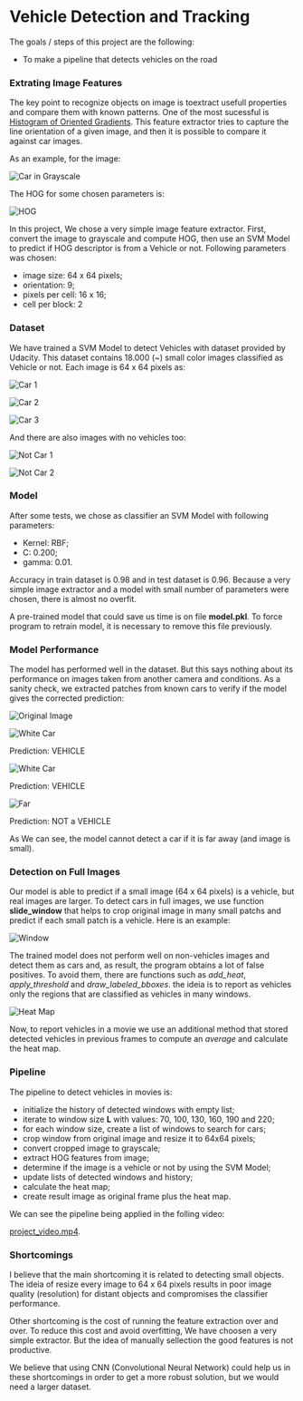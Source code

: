 # **Vehicle Detection and Tracking**

The goals / steps of this project are the following:
* To make a pipeline that detects vehicles on the road

### Extrating Image Features

The key point to recognize objects on image is toextract usefull properties and compare them with known patterns. One of the most sucessful is [Histogram of Oriented Gradients](https://en.wikipedia.org/wiki/Histogram_of_oriented_gradients). This feature extractor tries to capture the line orientation of a given image, and then it is possible to compare it against car images. 

As an example, for the image:

![Car in Grayscale](test_images/i1.png)

The HOG for some chosen parameters is:

![HOG](test_images/i2.png)

In this project, We chose a very simple image feature extractor. First, convert the image to grayscale and compute HOG, then use an SVM Model to predict if HOG descriptor is from a Vehicle or not. Following parameters was chosen:

- image size: 64 x 64 pixels;
- orientation: 9;
- pixels per cell: 16 x 16;
- cell per block: 2

### Dataset

We have trained a SVM Model to detect Vehicles with dataset provided by Udacity. This dataset contains 18.000 (~) small color images classified as Vehicle or not. Each image is 64 x 64 pixels as:

![Car 1](test_images/c1.png)

![Car 2](test_images/c2.png)

![Car 3](test_images/c3.png)

And there are also images with no vehicles too:

![Not Car 1](test_images/nc1.png)

![Not Car 2](test_images/nc2.png)

### Model

After some tests, we chose as classifier an SVM Model with following parameters:

- Kernel: RBF;
- C: 0.200;
- gamma: 0.01.

Accuracy in train dataset is 0.98 and in test dataset is 0.96. Because a very simple image extractor and a model with small number of parameters were chosen, there is almost no overfit. 

A pre-trained model that could save us time is on file **model.pkl**. To force program to retrain model, it is necessary to remove this file previously.

### Model Performance

The model has performed well in the dataset. But this says nothing about its performance on images taken from another camera and conditions. As a sanity check, we extracted patches from known cars to verify if the model gives the corrected prediction:

![Original Image](test_images/test1.jpg)

![White Car](test_images/white_car.png)

Prediction: VEHICLE

![White Car](test_images/black_car.png)

Prediction: VEHICLE

![Far](test_images/far_car.png)

Prediction: NOT a VEHICLE

As We can see, the model cannot detect a car if it is far away (and image is small).

### Detection on Full Images

Our model is able to predict if a small image (64 x 64 pixels) is a vehicle, but real images are larger. To detect cars in full images, we use function **slide_window** that helps to crop original image in many small patchs and predict if each small patch is a vehicle. Here is an example:

![Window](test_images/slide_window.png)

The trained model does not perform  well on non-vehicles images and detect them as cars and, as result, the program obtains a lot of false positives. To avoid them, there are functions such as *add_heat*, *apply_threshold* and *draw_labeled_bboxes*. the ideia is to report as vehicles only the regions that are classified as vehicles in many windows. 

![Heat Map](test_images/heat_map_2.png)

Now, to report vehicles in a movie we use an additional method that stored detected vehicles in previous frames to compute an *average* and calculate the heat map.

### Pipeline

The pipeline to detect vehicles in movies is:

- initialize the history of detected windows with empty list;
- iterate to window size **L** with values: 70, 100, 130, 160, 190 and 220;
- for each window size, create a list of windows to search for cars;
- crop window from original image and resize it to 64x64 pixels;
- convert cropped image to grayscale;
- extract HOG features from image;
- determine if the image is a vehicle or not by using the SVM Model;
- update lists of detected windows and history;
- calculate the heat map;
- create result image as original frame plus the heat map.

We can see the pipeline being applied in the folling video:

[project_video.mp4](output/project_video.mp4).

### Shortcomings

I believe that the main shortcoming it is related to detecting small objects. The ideia of resize every image to 64 x 64 pixels results in poor image quality (resolution) for distant objects and compromises the classifier performance. 

Other shortcoming is the cost of running the feature extraction over and over. To reduce this cost and avoid overfitting, We have choosen a very simple extractor. But the idea of manually sellection the good features is not productive. 

We believe that using CNN (Convolutional Neural Network) could help us in these shortcomings in order to get a more robust solution, but we would need a larger dataset. 


